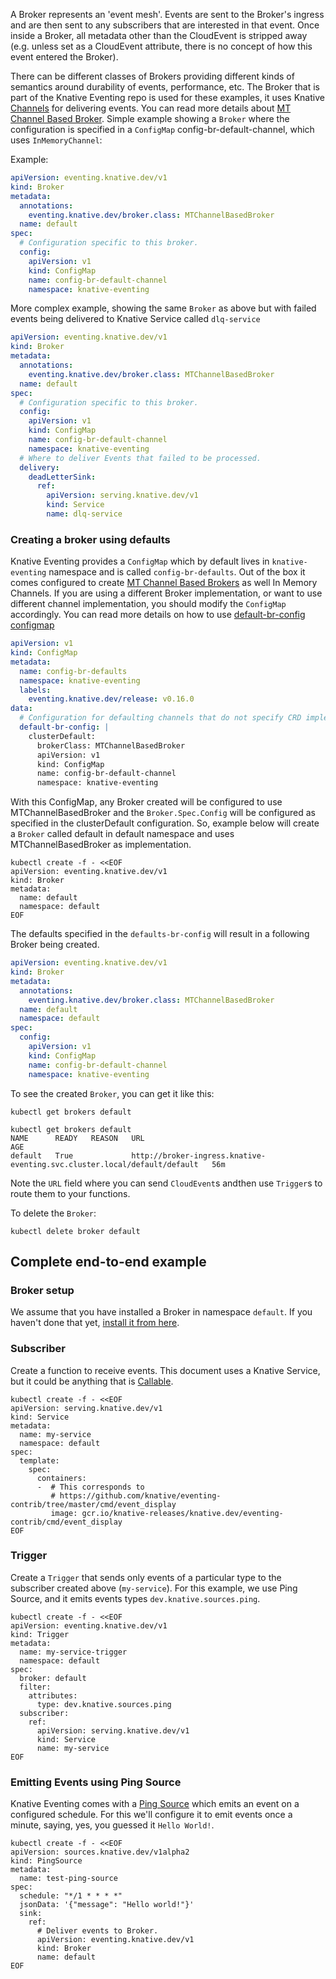 A Broker represents an 'event mesh'. Events are sent to the Broker's ingress and
are then sent to any subscribers that are interested in that event. Once inside
a Broker, all metadata other than the CloudEvent is stripped away (e.g. unless
set as a CloudEvent attribute, there is no concept of how this event entered the
Broker).

There can be different classes of Brokers providing different kinds
of semantics around durability of events, performance, etc. The Broker that is
part of the Knative Eventing repo is used for these examples, it uses Knative
[Channels](../channels/) for delivering events. You can read more details about
[MT Channel Based Broker](./mt-channel-based-broker.md). Simple example showing a `Broker`
where the configuration is specified in a `ConfigMap` config-br-default-channel,
which uses `InMemoryChannel`:

Example:

```yaml
apiVersion: eventing.knative.dev/v1
kind: Broker
metadata:
  annotations:
    eventing.knative.dev/broker.class: MTChannelBasedBroker
  name: default
spec:
  # Configuration specific to this broker.
  config:
    apiVersion: v1
    kind: ConfigMap
    name: config-br-default-channel
    namespace: knative-eventing
```

More complex example, showing the same `Broker` as above
but with failed events being delivered to Knative Service called `dlq-service`

```yaml
apiVersion: eventing.knative.dev/v1
kind: Broker
metadata:
  annotations:
    eventing.knative.dev/broker.class: MTChannelBasedBroker
  name: default
spec:
  # Configuration specific to this broker.
  config:
    apiVersion: v1
    kind: ConfigMap
    name: config-br-default-channel
    namespace: knative-eventing
  # Where to deliver Events that failed to be processed.
  delivery:
    deadLetterSink:
      ref:
        apiVersion: serving.knative.dev/v1
        kind: Service
        name: dlq-service
```

### Creating a broker using defaults

Knative Eventing provides a `ConfigMap` which by default lives in
`knative-eventing` namespace and is called `config-br-defaults`. Out of the box
it comes configured to create
[MT Channel Based Brokers](./mt-channel-based-broker.md) as well In Memory
Channels. If you are using a different Broker implementation, or want to use
different channel implementation, you should modify the `ConfigMap`
accordingly. You can read more details on how to use
[default-br-config configmap ](./config-br-defaults.md)

```yaml
apiVersion: v1
kind: ConfigMap
metadata:
  name: config-br-defaults
  namespace: knative-eventing
  labels:
    eventing.knative.dev/release: v0.16.0
data:
  # Configuration for defaulting channels that do not specify CRD implementations.
  default-br-config: |
    clusterDefault:
      brokerClass: MTChannelBasedBroker
      apiVersion: v1
      kind: ConfigMap
      name: config-br-default-channel
      namespace: knative-eventing
```

With this ConfigMap, any Broker created will be configured to use
MTChannelBasedBroker and the `Broker.Spec.Config` will be configured as
specified in the clusterDefault configuration. So, example below will create a
`Broker` called default in default namespace and uses MTChannelBasedBroker as
implementation.

```shell
kubectl create -f - <<EOF
apiVersion: eventing.knative.dev/v1
kind: Broker
metadata:
  name: default
  namespace: default
EOF
```

The defaults specified in the `defaults-br-config` will result in a following
Broker being created.

```yaml
apiVersion: eventing.knative.dev/v1
kind: Broker
metadata:
  annotations:
    eventing.knative.dev/broker.class: MTChannelBasedBroker
  name: default
  namespace: default
spec:
  config:
    apiVersion: v1
    kind: ConfigMap
    name: config-br-default-channel
    namespace: knative-eventing
```

To see the created `Broker`, you can get it like this:

```shell
kubectl get brokers default
```

```shell
kubectl get brokers default
NAME      READY   REASON   URL                                                                        AGE
default   True             http://broker-ingress.knative-eventing.svc.cluster.local/default/default   56m
```

Note the `URL` field where you can send `CloudEvent`s andthen use `Trigger`s to
route them to your functions.

To delete the `Broker`:

```shell
kubectl delete broker default
```

## Complete end-to-end example
<!-- TODO: review + clean this section up-->

### Broker setup

We assume that you have installed a Broker in namespace `default`. If you
haven't done that yet, [install it from here](./mt-channel-based-broker.md).

### Subscriber

Create a function to receive events. This document uses a Knative Service, but
it could be anything that is
[Callable](https://github.com/knative/eventing/blob/master/docs/spec/interfaces.md).

```shell
kubectl create -f - <<EOF
apiVersion: serving.knative.dev/v1
kind: Service
metadata:
  name: my-service
  namespace: default
spec:
  template:
    spec:
      containers:
      -  # This corresponds to
         # https://github.com/knative/eventing-contrib/tree/master/cmd/event_display
         image: gcr.io/knative-releases/knative.dev/eventing-contrib/cmd/event_display
EOF
```

### Trigger

Create a `Trigger` that sends only events of a particular type to the subscriber
created above (`my-service`). For this example, we use Ping Source, and it
emits events types `dev.knative.sources.ping`.

```shell
kubectl create -f - <<EOF
apiVersion: eventing.knative.dev/v1
kind: Trigger
metadata:
  name: my-service-trigger
  namespace: default
spec:
  broker: default
  filter:
    attributes:
      type: dev.knative.sources.ping
  subscriber:
    ref:
      apiVersion: serving.knative.dev/v1
      kind: Service
      name: my-service
EOF
```

### Emitting Events using Ping Source

Knative Eventing comes with a [Ping Source](../samples/ping-source/README.md) which
emits an event on a configured schedule. For this we'll configure it to emit
events once a minute, saying, yes, you guessed it `Hello World!`.

```shell
kubectl create -f - <<EOF
apiVersion: sources.knative.dev/v1alpha2
kind: PingSource
metadata:
  name: test-ping-source
spec:
  schedule: "*/1 * * * *"
  jsonData: '{"message": "Hello world!"}'
  sink:
    ref:
      # Deliver events to Broker.
      apiVersion: eventing.knative.dev/v1
      kind: Broker
      name: default
EOF
```
